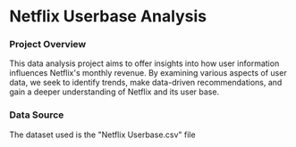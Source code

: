# Netflix Userbase Analysis

### Project Overview

This data analysis project aims to offer insights into how user information influences Netflix's monthly revenue. By examining various aspects of user data, we seek to identify trends, make data-driven recommendations, and gain a deeper understanding of Netflix and its user base.


### Data Source

The dataset used is the "Netflix Userbase.csv" file
